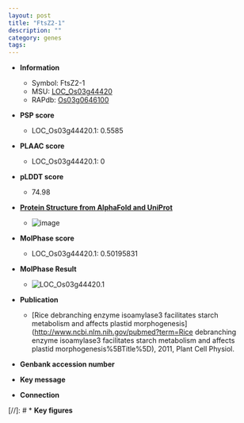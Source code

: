 ```yaml
---
layout: post
title: "FtsZ2-1"
description: ""
category: genes
tags: 
---
```


* **Information**  
    + Symbol: FtsZ2-1  
    + MSU: [LOC_Os03g44420](http://rice.plantbiology.msu.edu/cgi-bin/ORF_infopage.cgi?orf=LOC_Os03g44420)  
    + RAPdb: [Os03g0646100](http://rapdb.dna.affrc.go.jp/viewer/gbrowse_details/irgsp1?name=Os03g0646100)  

* **PSP score**  
    + LOC_Os03g44420.1: 0.5585 

* **PLAAC score**  
    + LOC_Os03g44420.1: 0 

* **pLDDT score**
    + 74.98

* **[Protein Structure from AlphaFold and UniProt](https://www.uniprot.org/uniprotkb/Q10G26/entry#structure)**
    + ![image](https://ricepsp.github.io/images/Q1/AF-Q10G26-F1.png)

* **MolPhase score**
    + LOC_Os03g44420.1: 0.50195831

* **MolPhase Result**
    + ![LOC_Os03g44420.1](https://304243504.github.io/Pictures/LOC_Os03g/LOC_Os03g44420.1.png)

* **Publication**  
    + [Rice debranching enzyme isoamylase3 facilitates starch metabolism and affects plastid morphogenesis](http://www.ncbi.nlm.nih.gov/pubmed?term=Rice debranching enzyme isoamylase3 facilitates starch metabolism and affects plastid morphogenesis%5BTitle%5D), 2011, Plant Cell Physiol.

* **Genbank accession number**  

* **Key message**  

* **Connection**  

[//]: # * **Key figures**  


